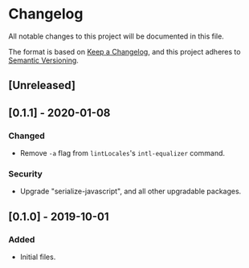 # Changelog

All notable changes to this project will be documented in this file.

The format is based on [Keep a Changelog](https://keepachangelog.com/en/1.0.0/),
and this project adheres to [Semantic Versioning](https://semver.org/spec/v2.0.0.html).

## [Unreleased]

## [0.1.1] - 2020-01-08

### Changed

- Remove `-a` flag from `lintLocales`'s `intl-equalizer` command.

### Security

- Upgrade "serialize-javascript", and all other upgradable packages.

## [0.1.0] - 2019-10-01

### Added

- Initial files.
